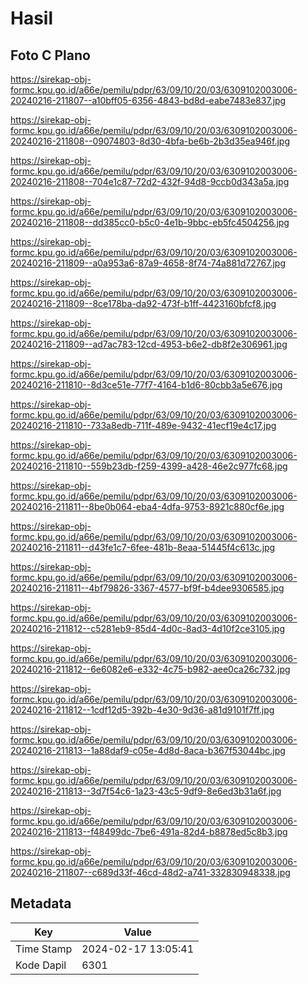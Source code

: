 # Hasil

## Foto C Plano

https://sirekap-obj-formc.kpu.go.id/a66e/pemilu/pdpr/63/09/10/20/03/6309102003006-20240216-211807--a10bff05-6356-4843-bd8d-eabe7483e837.jpg

https://sirekap-obj-formc.kpu.go.id/a66e/pemilu/pdpr/63/09/10/20/03/6309102003006-20240216-211808--09074803-8d30-4bfa-be6b-2b3d35ea946f.jpg

https://sirekap-obj-formc.kpu.go.id/a66e/pemilu/pdpr/63/09/10/20/03/6309102003006-20240216-211808--704e1c87-72d2-432f-94d8-9ccb0d343a5a.jpg

https://sirekap-obj-formc.kpu.go.id/a66e/pemilu/pdpr/63/09/10/20/03/6309102003006-20240216-211808--dd385cc0-b5c0-4e1b-9bbc-eb5fc4504256.jpg

https://sirekap-obj-formc.kpu.go.id/a66e/pemilu/pdpr/63/09/10/20/03/6309102003006-20240216-211809--a0a953a6-87a9-4658-8f74-74a881d72767.jpg

https://sirekap-obj-formc.kpu.go.id/a66e/pemilu/pdpr/63/09/10/20/03/6309102003006-20240216-211809--8ce178ba-da92-473f-b1ff-4423160bfcf8.jpg

https://sirekap-obj-formc.kpu.go.id/a66e/pemilu/pdpr/63/09/10/20/03/6309102003006-20240216-211809--ad7ac783-12cd-4953-b6e2-db8f2e306961.jpg

https://sirekap-obj-formc.kpu.go.id/a66e/pemilu/pdpr/63/09/10/20/03/6309102003006-20240216-211810--8d3ce51e-77f7-4164-b1d6-80cbb3a5e676.jpg

https://sirekap-obj-formc.kpu.go.id/a66e/pemilu/pdpr/63/09/10/20/03/6309102003006-20240216-211810--733a8edb-711f-489e-9432-41ecf19e4c17.jpg

https://sirekap-obj-formc.kpu.go.id/a66e/pemilu/pdpr/63/09/10/20/03/6309102003006-20240216-211810--559b23db-f259-4399-a428-46e2c977fc68.jpg

https://sirekap-obj-formc.kpu.go.id/a66e/pemilu/pdpr/63/09/10/20/03/6309102003006-20240216-211811--8be0b064-eba4-4dfa-9753-8921c880cf6e.jpg

https://sirekap-obj-formc.kpu.go.id/a66e/pemilu/pdpr/63/09/10/20/03/6309102003006-20240216-211811--d43fe1c7-6fee-481b-8eaa-51445f4c613c.jpg

https://sirekap-obj-formc.kpu.go.id/a66e/pemilu/pdpr/63/09/10/20/03/6309102003006-20240216-211811--4bf79826-3367-4577-bf9f-b4dee9306585.jpg

https://sirekap-obj-formc.kpu.go.id/a66e/pemilu/pdpr/63/09/10/20/03/6309102003006-20240216-211812--c5281eb9-85d4-4d0c-8ad3-4d10f2ce3105.jpg

https://sirekap-obj-formc.kpu.go.id/a66e/pemilu/pdpr/63/09/10/20/03/6309102003006-20240216-211812--6e6082e6-e332-4c75-b982-aee0ca26c732.jpg

https://sirekap-obj-formc.kpu.go.id/a66e/pemilu/pdpr/63/09/10/20/03/6309102003006-20240216-211812--1cdf12d5-392b-4e30-9d36-a81d9101f7ff.jpg

https://sirekap-obj-formc.kpu.go.id/a66e/pemilu/pdpr/63/09/10/20/03/6309102003006-20240216-211813--1a88daf9-c05e-4d8d-8aca-b367f53044bc.jpg

https://sirekap-obj-formc.kpu.go.id/a66e/pemilu/pdpr/63/09/10/20/03/6309102003006-20240216-211813--3d7f54c6-1a23-43c5-9df9-8e6ed3b31a6f.jpg

https://sirekap-obj-formc.kpu.go.id/a66e/pemilu/pdpr/63/09/10/20/03/6309102003006-20240216-211813--f48499dc-7be6-491a-82d4-b8878ed5c8b3.jpg

https://sirekap-obj-formc.kpu.go.id/a66e/pemilu/pdpr/63/09/10/20/03/6309102003006-20240216-211807--c689d33f-46cd-48d2-a741-332830948338.jpg


## Metadata

| Key        | Value               |
| ---------- | ------------------- |
| Time Stamp | 2024-02-17 13:05:41 |
| Kode Dapil | 6301                |



